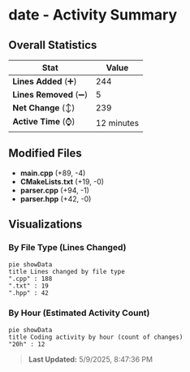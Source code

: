 # date - Activity Summary 

## Overall Statistics

| Stat                   | Value                                                             |
| ---------------------- | ----------------------------------------------------------------- |
| **Lines Added** (➕)   | 244                                          |
| **Lines Removed** (➖) | 5                                        |
| **Net Change** (↕)    | 239                |
| **Active Time** (⌚)   | 12 minutes |


## Modified Files
- **main.cpp** (+89, -4)
- **CMakeLists.txt** (+19, -0)
- **parser.cpp** (+94, -1)
- **parser.hpp** (+42, -0)

## Visualizations

### By File Type (Lines Changed)

```mermaid
pie showData
title Lines changed by file type
".cpp" : 188
".txt" : 19
".hpp" : 42
```

### By Hour (Estimated Activity Count)

```mermaid
pie showData
title Coding activity by hour (count of changes)
"20h" : 12
```


> **Last Updated:** 5/9/2025, 8:47:36 PM